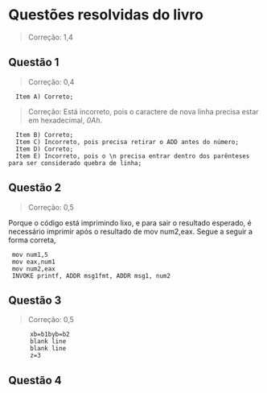 <h1>Questões resolvidas do livro</h1>

> Correção: 1,4

  <h2>Questão 1</h2>
  
> Correção: 0,4

      Item A) Correto;

> Correção: Está incorreto, pois o caractere de nova linha precisa estar em hexadecimal, _0Ah_.     
      
      Item B) Correto;
      Item C) Incorreto, pois precisa retirar o ADD antes do número;
      Item D) Correto;
      Item E) Incorreto, pois o \n precisa entrar dentro dos parênteses para ser considerado quebra de linha;

 <h2>Questão 2</h2>

> Correção: 0,5

Porque o código está imprimindo lixo, e para sair o resultado esperado, é necessário imprimir após o resultado de mov num2,eax.
Segue a seguir a forma correta,

```
 mov num1,5
 mov eax,num1
 mov num2,eax
 INVOKE printf, ADDR msg1fmt, ADDR msg1, num2
```
 <h2>Questão 3</h2>

> Correção: 0,5

```
      xb=b1byb=b2 
      blank line
      blank line
      z=3
```
  <h2>Questão 4</h2>
      
      
      
